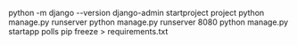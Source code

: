 
python -m django --version
django-admin startproject project
python manage.py runserver
python manage.py runserver 8080 
python manage.py startapp polls
pip freeze > requirements.txt